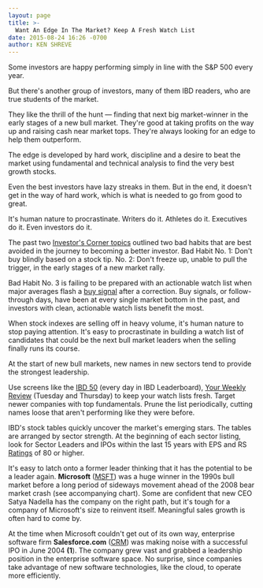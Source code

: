 ```yaml
---
layout: page
title: >-
  Want An Edge In The Market? Keep A Fresh Watch List
date: 2015-08-24 16:26 -0700
author: KEN SHREVE
---
```





Some investors are happy performing simply in line with the S&P 500 every year.


But there's another group of investors, many of them IBD readers, who are true students of the market.


They like the thrill of the hunt — finding that next big market-winner in the early stages of a new bull market. They're good at taking profits on the way up and raising cash near market tops. They're always looking for an edge to help them outperform.


The edge is developed by hard work, discipline and a desire to beat the market using fundamental and technical analysis to find the very best growth stocks.


Even the best investors have lazy streaks in them. But in the end, it doesn't get in the way of hard work, which is what is needed to go from good to great.


It's human nature to procrastinate. Writers do it. Athletes do it. Executives do it. Even investors do it.


The past two [Investor's Corner topics](http://education.investors.com/investors-corner.htm) outlined two bad habits that are best avoided in the journey to becoming a better investor. Bad Habit No. 1: Don't buy blindly based on a stock tip. No. 2: Don't freeze up, unable to pull the trigger, in the early stages of a new market rally.


Bad Habit No. 3 is failing to be prepared with an actionable watch list when major averages flash a [buy signal](http://education.investors.com/lesson.aspx?id=735761&sourceid=735764) after a correction. Buy signals, or follow-through days, have been at every single market bottom in the past, and investors with clean, actionable watch lists benefit the most.


When stock indexes are selling off in heavy volume, it's human nature to stop paying attention. It's easy to procrastinate in building a watch list of candidates that could be the next bull market leaders when the selling finally runs its course.


At the start of new bull markets, new names in new sectors tend to provide the strongest leadership.


Use screens like the [IBD 50](http://leaderboard.investors.com/ibd50/fulllist/) (every day in IBD Leaderboard), [Your Weekly Review](http://news.investors.com/iponews.htm) (Tuesday and Thursday) to keep your watch lists fresh. Target newer companies with top fundamentals. Prune the list periodically, cutting names loose that aren't performing like they were before.


IBD's stock tables quickly uncover the market's emerging stars. The tables are arranged by sector strength. At the beginning of each sector listing, look for Sector Leaders and IPOs within the last 15 years with EPS and RS [Ratings](http://research.investors.com/stock-checkup/?nav=ResearchCheckup) of 80 or higher.


It's easy to latch onto a former leader thinking that it has the potential to be a leader again. **Microsoft** ([MSFT](https://research.investors.com/quote.aspx?symbol=MSFT)) was a huge winner in the 1990s bull market before a long period of sideways movement ahead of the 2008 bear market crash (see accompanying chart). Some are confident that new CEO Satya Nadella has the company on the right path, but it's tough for a company of Microsoft's size to reinvent itself. Meaningful sales growth is often hard to come by.


At the time when Microsoft couldn't get out of its own way, enterprise software firm **Salesforce.com** ([CRM](https://research.investors.com/quote.aspx?symbol=CRM)) was making noise with a successful IPO in June 2004 **(1**). The company grew vast and grabbed a leadership position in the enterprise software space. No surprise, since companies take advantage of new software technologies, like the cloud, to operate more efficiently.




